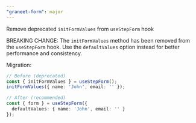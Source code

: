 ```yaml
---
"graneet-form": major
---
```


Remove deprecated `initFormValues` from `useStepForm` hook

BREAKING CHANGE: The `initFormValues` method has been removed from the `useStepForm` hook. Use the `defaultValues` option instead for better performance and consistency.

Migration:
```typescript
// Before (deprecated)
const { initFormValues } = useStepForm();
initFormValues({ name: 'John', email: '' });

// After (recommended)
const { form } = useStepForm({
  defaultValues: { name: 'John', email: '' }
});
```